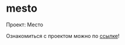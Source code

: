 # mesto
Проект: Место

Ознакомиться с проектом можно по [ссылке](https://felitset.github.io/mesto/)!
